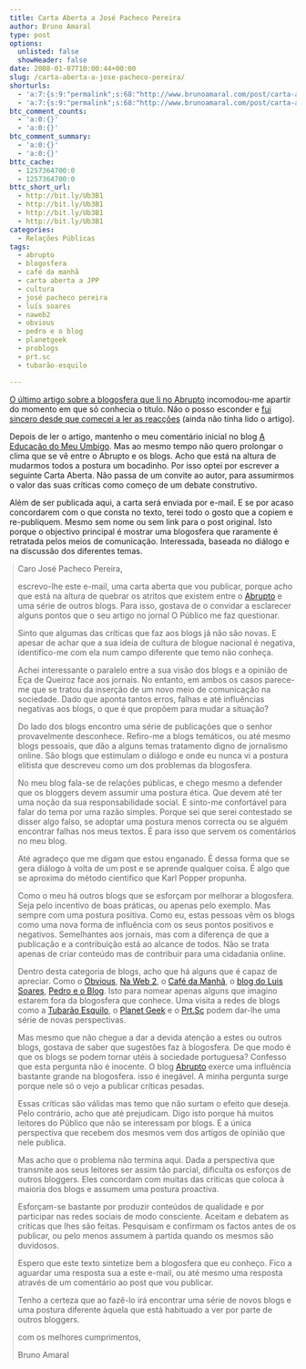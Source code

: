 ```yaml
---
title: Carta Aberta a José Pacheco Pereira
author: Bruno Amaral
type: post
options:
  unlisted: false
  showHeader: false
date: 2008-01-07T10:00:44+00:00
slug: /carta-aberta-a-jose-pacheco-pereira/
shorturls:
  - 'a:7:{s:9:"permalink";s:68:"http://www.brunoamaral.com/post/carta-aberta-a-jose-pacheco-pereira/";s:7:"tinyurl";s:25:"http://tinyurl.com/c8atkf";s:4:"isgd";s:17:"http://is.gd/pFuW";s:5:"bitly";s:19:"http://bit.ly/BmamE";s:5:"snipr";s:22:"http://snipr.com/euzz4";s:5:"snurl";s:22:"http://snurl.com/euzz4";s:7:"snipurl";s:24:"http://snipurl.com/euzz4";}'
  - 'a:7:{s:9:"permalink";s:68:"http://www.brunoamaral.com/post/carta-aberta-a-jose-pacheco-pereira/";s:7:"tinyurl";s:25:"http://tinyurl.com/c8atkf";s:4:"isgd";s:17:"http://is.gd/pFuW";s:5:"bitly";s:19:"http://bit.ly/BmamE";s:5:"snipr";s:22:"http://snipr.com/euzz4";s:5:"snurl";s:22:"http://snurl.com/euzz4";s:7:"snipurl";s:24:"http://snipurl.com/euzz4";}'
btc_comment_counts:
  - 'a:0:{}'
  - 'a:0:{}'
btc_comment_summary:
  - 'a:0:{}'
  - 'a:0:{}'
bttc_cache:
  - 1257364700:0
  - 1257364700:0
bttc_short_url:
  - http://bit.ly/Ub3B1
  - http://bit.ly/Ub3B1
  - http://bit.ly/Ub3B1
  - http://bit.ly/Ub3B1
categories:
  - Relações Públicas
tags:
  - abrupto
  - blogosfera
  - café da manhã
  - carta aberta a JPP
  - cultura
  - josé pacheco pereira
  - luís soares
  - naweb2
  - obvious
  - pedro e o blog
  - planetgeek
  - problogs
  - prt.sc
  - tubarão-esquilo

---
```

[O último artigo sobre a blogosfera que li no Abrupto][1] incomodou-me apartir do momento em que só conhecia o título. Não o posso esconder e [fui sincero desde que comecei a ler as reacções][2] (ainda não tinha lido o artigo).

Depois de ler o artigo, mantenho o meu comentário inicial no blog [A Educação do Meu Umbigo][3]. Mas ao mesmo tempo não quero prolongar o clima que se vê entre o Abrupto e os blogs. Acho que está na altura de mudarmos todos a postura um bocadinho. Por isso optei por escrever a seguinte Carta Aberta. Não passa de um convite ao autor, para assumirmos o valor das suas críticas como começo de um debate construtivo.

Além de ser publicada aqui, a carta será enviada por e-mail. E se por acaso concordarem com o que consta no texto, terei todo o gosto que a copiem e re-publiquem. Mesmo sem nome ou sem link para o post original. Isto porque o objectivo principal é mostrar uma blogosfera que raramente é retratada pelos meios de comunicação. Interessada, baseada no diálogo e na discussão dos diferentes temas.

<blockquote class="gmail_quote" style="border-left: 1px solid #cccccc; margin: 0pt 0pt 0pt 0.8ex; padding-left: 1ex">
  <p>
    Caro José Pacheco Pereira,
  </p>
  
  <p>
    escrevo-lhe este e-mail, uma carta aberta que vou publicar, porque acho que está na altura de quebrar os atritos que existem entre o <a href="http://abrupto.blogspot.com/">Abrupto</a> e uma série de outros blogs. Para isso, gostava de o convidar a esclarecer alguns pontos que o seu artigo no jornal O Público me faz questionar.
  </p>
  
  <p>
    Sinto que algumas das críticas que faz aos blogs já não são novas. E apesar de achar que a sua ideia de cultura de blogue nacional é negativa, identifico-me com ela num campo diferente que temo não conheça.
  </p>
  
  <p>
    Achei interessante o paralelo entre a sua visão dos blogs e a opinião de Eça de Queiroz face aos jornais. No entanto, em ambos os casos parece-me que se tratou da inserção de um novo meio de comunicação na sociedade. Dado que aponta tantos erros, falhas e até influências negativas aos blogs, o que é que propõem para mudar a situação?
  </p>
  
  <p>
    Do lado dos blogs encontro uma série de publicações que o senhor provavelmente desconhece. Refiro-me a blogs temáticos, ou até mesmo blogs pessoais, que dão a alguns temas tratamento digno de jornalismo online. São blogs que estimulam o diálogo e onde eu nunca vi a postura elitista que descreveu como um dos problemas da blogosfera.
  </p>
  
  <p>
    No meu blog fala-se de relações públicas, e chego mesmo a defender que os bloggers devem assumir uma postura ética. Que devem até ter uma noção da sua responsabilidade social. E sinto-me confortável para falar do tema por uma razão simples. Porque sei que serei contestado se disser algo falso, se adoptar uma postura menos correcta ou se alguém encontrar falhas nos meus textos. É para isso que servem os comentários no meu blog.
  </p>
  
  <p>
    Até agradeço que me digam que estou enganado. É dessa forma que se gera diálogo à volta de um post e se aprende qualquer coisa. É algo que se aproxima do método cientifico que Karl Popper propunha.
  </p>
  
  <p>
    Como o meu há outros blogs que se esforçam por melhorar a blogosfera. Seja pelo incentivo de boas práticas, ou apenas pelo exemplo. Mas sempre com uma postura positiva. Como eu, estas pessoas vêm os blogs como uma nova forma de influência com os seus pontos positivos e negativos. Semelhantes aos jornais, mas com a diferença de que a publicação e a contribuição está ao alcance de todos. Não se trata apenas de criar conteúdo mas de contribuir para uma cidadania online.
  </p>
  
  <p>
    Dentro desta categoria de blogs, acho que há alguns que é capaz de apreciar. Como o <a href="http://blog.uncovering.org/">Obvious</a>, <a href="http://naweb2.com/">Na Web 2</a>, o <a href="http://joaon.weblogs.us/">Café da Manhã</a>, o <a href="http://lsoares.blogs.sapo.pt/">blog do Luis Soares</a>, <a href="http://www.pedropais.com/">Pedro e o Blog</a>. Isto para nomear apenas alguns que imagino estarem fora da blogosfera que conhece. Uma visita a redes de blogs como a <a href="http://tubaraoesquilo.pt/">Tubarão Esquilo</a>, o <a href="http://www.planetgeek.org/">Planet Geek</a> e o <a href="http://www.prt.sc/">Prt.Sc</a> podem dar-lhe uma série de novas perspectivas.
  </p>
  
  <p>
    Mas mesmo que não chegue a dar a devida atenção a estes ou outros blogs, gostava de saber que sugestões faz à blogosfera. De que modo é que os blogs se podem tornar utéis à sociedade portuguesa? Confesso que esta pergunta não é inocente. O blog <a href="http://abrupto.blogspot.com/">Abrupto</a> exerce uma influência bastante grande na blogosfera. isso é inegável. A minha pergunta surge porque nele só o vejo a publicar críticas pesadas.
  </p>
  
  <p>
    Essas críticas são válidas mas temo que não surtam o efeito que deseja. Pelo contrário, acho que até prejudicam. Digo isto porque há muitos leitores do Público que não se interessam por blogs. E a única perspectiva que recebem dos mesmos vem dos artigos de opinião que nele publica.
  </p>
  
  <p>
    Mas acho que o problema não termina aqui. Dada a perspectiva que transmite aos seus leitores ser assim tão parcial, dificulta os esforços de outros bloggers. Eles concordam com muitas das criticas que coloca à maioria dos blogs e assumem uma postura proactiva.
  </p>
  
  <p>
    Esforçam-se bastante por produzir conteúdos de qualidade e por participar nas redes sociais de modo consciente. Aceitam e debatem as criticas que lhes são feitas. Pesquisam e confirmam os factos antes de os publicar, ou pelo menos assumem à partida quando os mesmos são duvidosos.
  </p>
  
  <p>
    Espero que este texto sintetize bem a blogosfera que eu conheço. Fico a aguardar uma resposta sua a este e-mail, ou até mesmo uma resposta através de um comentário ao post que vou publicar.
  </p>
  
  <p>
    Tenho a certeza que ao fazê-lo irá encontrar uma série de novos blogs e uma postura diferente àquela que está habituado a ver por parte de outros bloggers.
  </p>
  
  <p>
    com os melhores cumprimentos,
  </p>
  
  <p>
    Bruno Amaral
  </p>
</blockquote>

 [1]: http://abrupto.blogspot.com/2007/12/cultura-de-blogue-nacional-os-blogues.html
 [2]: http://educar.wordpress.com/2007/12/29/pacheco-pereira-anda-triste-com-a-blogosfera
 [3]: http://educar.wordpress.com